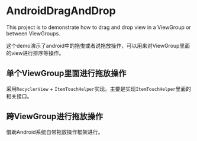 # AndroidDragAndDrop
This project is to demonstrate how to drag and drop view in a ViewGroup or between ViewGroups.

这个demo演示了android中的拖曳或者说拖放操作，可以用来对ViewGroup里面的view进行排序等操作。

## 单个ViewGroup里面进行拖放操作
采用`RecyclerView` + `ItemTouchHelper`实现。主要是实现`ItemTouchHelper`里面的相关接口。

## 跨ViewGroup进行拖放操作
借助Android系统自带拖放操作框架进行。